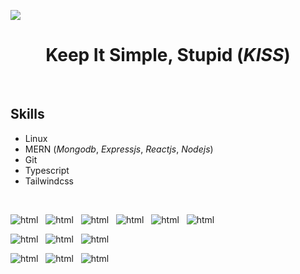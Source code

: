 [![](https://visitcount.itsvg.in/api?id=jam&label=Profile%20Views&color=2&icon=5&pretty=false)](https://visitcount.itsvg.in)
<div align="center" id="toc"><ul style="list-style: none"><summary><h1>Keep It Simple, Stupid (<i>KISS</i>)</h1></summary></ul></div>
<br />
<h2>Skills</h2>

<ul>
  <li>Linux</li>
  <li>MERN (<i>Mongodb</i>, <i>Expressjs</i>, <i>Reactjs</i>, <i>Nodejs</i>)</li>
  <li>Git </li>
  <li>Typescript </li>
  <li>Tailwindcss </li>
</ul>
<br >


![html](https://skillicons.dev/icons?i=html) &nbsp;
![html](https://skillicons.dev/icons?i=css) &nbsp;
![html](https://skillicons.dev/icons?i=js) &nbsp; 
![html](https://skillicons.dev/icons?i=tailwind) &nbsp;
![html](https://skillicons.dev/icons?i=ts) &nbsp;
![html](https://skillicons.dev/icons?i=react) &nbsp; <br />

![html](https://skillicons.dev/icons?i=mongodb) &nbsp;
![html](https://skillicons.dev/icons?i=express) &nbsp;
![html](https://skillicons.dev/icons?i=nodejs) &nbsp; <br />

![html](https://skillicons.dev/icons?i=linux) &nbsp; 
![html](https://skillicons.dev/icons?i=git) &nbsp;
![html](https://skillicons.dev/icons?i=vscode) &nbsp;
